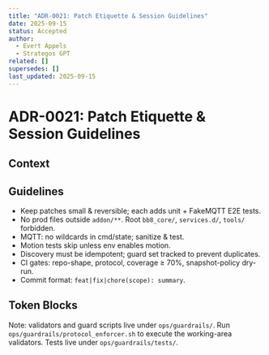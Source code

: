 ```yaml
---
title: "ADR-0021: Patch Etiquette & Session Guidelines"
date: 2025-09-15
status: Accepted
author:
  - Evert Appels
  - Strategos GPT
related: []
supersedes: []
last_updated: 2025-09-15
---
```


# ADR-0021: Patch Etiquette & Session Guidelines

## Context

## Guidelines

- Keep patches small & reversible; each adds unit + FakeMQTT E2E tests.
- No prod files outside `addon/**`. Root `bb8_core/`, `services.d/`, `tools/` forbidden.
- MQTT: no wildcards in cmd/state; sanitize & test.
- Motion tests skip unless env enables motion.
- Discovery must be idempotent; guard set tracked to prevent duplicates.
- CI gates: repo-shape, protocol, coverage ≥ 70%, snapshot-policy dry-run.
- Commit format: `feat|fix|chore(scope): summary`.

## Token Blocks

Note: validators and guard scripts live under `ops/guardrails/`. Run `ops/guardrails/protocol_enforcer.sh` to execute the working-area validators. Tests live under `ops/guardrails/tests/`.

